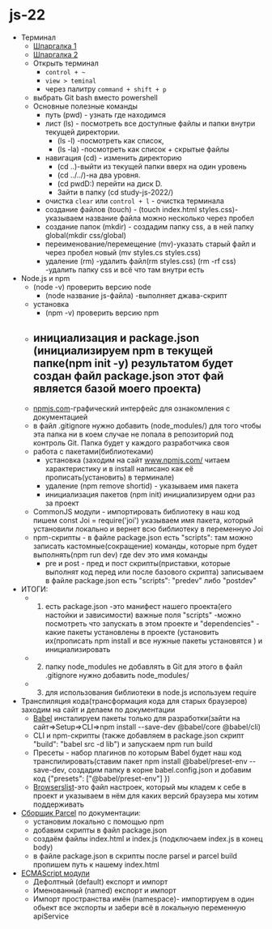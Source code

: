 # js-22

- Терминал
  - [Шпаргалка 1](https://tproger.ru/translations/bash-cheatsheet/)
  - [Шпаргалка 2](https://habr.com/ru/company/ruvds/blog/445270/)
  - Открыть терминал
    - `control + ~`
    - `view > teminal`
    - через палитру `command + shift + p`
  - выбрать Git bash вместо powershell
  - Основные полезные команды
    - путь (pwd) - узнать где находимся
    - лист (ls) - посмотреть все доступные файлы и папки внутри текущей
      директории.
      - (ls -l) -посмотреть как список,
      - (ls -la) -посмотреть как список + скрытые файлы
    - навигация (cd) - изменить директорию
      - (cd ..)-выйти из текущей папки вверх на один уровень
      - (cd ../../)-на два уровня.
      - (cd pwdD:) перейти на диск D.
      - Зайти в папку (cd study-js-2022/)
    - очистка `clear` или `control + l` - очистка терминала
    - создание файлов (touch) - (touch index.html styles.css)- указываем
      название файла можно несколько через пробел
    - создание папок (mkdir) - создадим папку css, а в ней папку global(mkdir
      css/global)
    - переименование/перемещение (mv)-указать старый файл и через пробел новый
      (mv styles.cs styles.css)
    - удаление (rm) -удалить файл(rm styles.css) (rm -rf css) -удалить папку css
      и всё что там внутри есть
- Node.js и npm
  - (node -v) проверить версию node
    - (node название js-файла) -выполняет джава-скрипт
  - установка
    - (npm -v) проверить версию npm
  - ## инициализация и package.json (инициализируем npm в текущей папке(npm init -y) результатом будет создан файл package.json этот фай является базой моего проекта)
  - [npmjs.com](https://www.npmjs.com/)-графический интерфейс для ознакомления с
    документацией
  - в файл .gitignore нужно добавить (node_modules/) для того чтобы эта папка ни
    в коем случае не попала в репозиторий под контроль Git. Папка будет у
    каждого разработчика своя
  - работа с пакетами(библиотеками)
    - установка (заходим на сайт www.npmjs.com/ читаем характеристику и в
      install написано как её прописать(установить) в терминале)
    - удаление (npm remove shortid) - указываем имя пакета
    - инициализация пакетов (npm init) инициализируем одни раз за проект
  - CommonJS модули - импортировать библиотеку в наш код пишем const Joi =
    require('joi') указываем имя пакета, который установили локально и вернет
    всю библиотеку в переменную Joi
  - npm-скрипты - в файле package.json есть "scripts": там можно записать
    кастомные(сокращение) команды, которые npm будет выполнять(npm run dev) где
    dev это имя команды
    - pre и post - пред и пост скрипты(приставки, которые выполнят код перед или
      после базового скрипта) записываем в файле package.json есть "scripts":
      "predev" либо "postdev"
- ИТОГИ:
  - 1. есть package.json -это манифест нашего проекта(его настойки и
       зависимости) важные поля "scripts" -можно посмотреть что запускать в этом
       проекте и "dependencies" - какие пакеты установлены в проекте (установить
       их(прописать npm install и все нужные пакеты установятся ) и
       инициализировать
  - 2. папку node_modules не добавлять в Git для этого в файл .gitignore нужно
       добавить node_modules/
  - 3. для использования библиотеки в node.js используем require
- Транспиляция кода(трансформация кода для старых браузеров) заходим на сайт и
  делаем по документации
  - [Babel](https://babeljs.io/) инсталируем пакеты только для разработки(зайти
    на сайт=>Setup=>CLI=>npm install --save-dev @babel/core @babel/cli)
  - CLI и npm-скрипты (также добавляем в package.json скрипт "build": "babel src
    -d lib") и запускаем npm run build
  - Пресеты - набор плагинов по которым Babel будет наш код
    транспилировать(ставим пакет npm install @babel/preset-env --save-dev,
    создадим папку в корне babel.config.json и добавим код {"presets":
    ["@babel/preset-env"] })
  - [Browserslist](https://github.com/browserslist/browserslist)-это файл
    настроек, который мы кладем к себе в проект и указываем в нём для каких
    версий браузера мы хотим поддерживать
- [Сборщик Parcel](https://parceljs.org/) по документации:
  - установим локально с помощью npm
  - добавим скрипты в файл package.json
  - создаём файлы index.html и index.js (подключаем index.js в конец body)
  - в файле package.json в скрипты после parsel и parcel build пропишем путь к
    нашему index.html
- [ECMAScript модули](https://exploringjs.com/es6/ch_modules.html)
  - Дефолтный (default) експорт и импорт
  - Именованный (named) експорт и импорт
  - Импорт пространства имён (namespace)- импортируем в один обьект все экспорты
    <!-- (import * as apiService from './js/api-service') -пойди в файл api-service -->
    и забери всё в локальную переменную apiService

